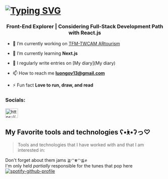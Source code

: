 <h1><a href="https://git.io/typing-svg"><img src="https://readme-typing-svg.demolab.com?font=Fira+Code&weight=600&size=25&pause=1500&color=8511FF&background=A637FF00&center=true&vCenter=true&width=435&lines=%F0%9F%91%8B+Hi%2C+I%E2%80%99m+Benito+R.+Luongo" alt="Typing SVG" /></a></h1>
<h3 align="center">Front-End Explorer | Considering Full-Stack Development Path with React.js</h3>

- 🔭 I’m currently working on [TFM-TWCAM ARtourism](https://github.com/Benluv/TFM-TWCAM)

- 🌱 I’m currently learning **Next.js**

- 📝 I regularly write entries on [My diary](My diary)

- 📫 How to reach me **luongov13@gmail.com**

- ⚡ Fun fact **Love to run, draw, and read**

<h3 align="left">Socials:</h3>
<p align="left">
<a href="https://linkedin.com/in/https://www.linkedin.com/in/benito-luongo-vegas-68530293/" target="blank"><img align="center" src="https://raw.githubusercontent.com/rahuldkjain/github-profile-readme-generator/master/src/images/icons/Social/linked-in-alt.svg" alt="https://www.linkedin.com/in/benito-luongo-vegas-68530293/" height="30" width="40" /></a>
</p>

<h2>My Favorite tools and technologies ʕ•́ᴥ•̀ʔっ♡</h2>
<blockquote>Tools and technologies that I have worked with and that I am interested in:</blockquote>

Don't forget about them jams ≧◠ᴥ◠≦✊\
I'm only held <i>partially</i> responsible for the tunes that pop here
[![spotify-github-profile](https://spotify-github-profile.vercel.app/api/view?uid=12172885624&cover_image=true&theme=novatorem&show_offline=false&background_color=121212&interchange=false&bar_color=53b14f&bar_color_cover=false)](https://spotify-github-profile.vercel.app/api/view?uid=12172885624&redirect=true)
